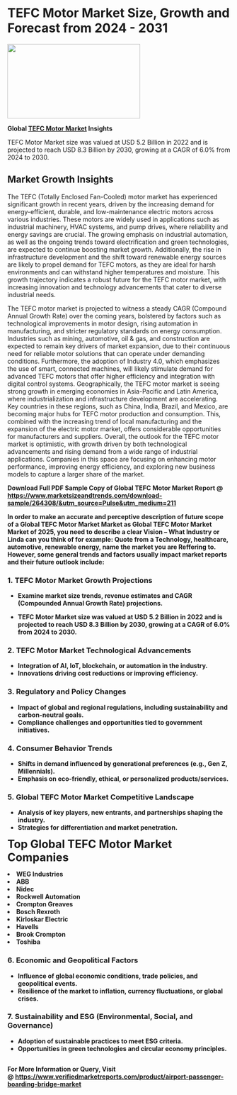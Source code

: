 <H1>TEFC Motor Market Size, Growth and Forecast from 2024 - 2031</H1><img class="aligncenter size-medium wp-image-584254" src="https://thirdeyenews.in/wp-content/uploads/2024/09/Global-Market-Research-300x168.jpeg" alt="" width="300" height="168" /><p><strong>Global&nbsp;<a href="https://www.marketsizeandtrends.com/download-sample/264308/&amp;utm_source=Pulse&amp;utm_medium=211">TEFC Motor Market</a> Insights</strong></p><p>TEFC Motor Market size was valued at USD 5.2 Billion in 2022 and is projected to reach USD 8.3 Billion by 2030, growing at a CAGR of 6.0% from 2024 to 2030.</p><p><h2>Market Growth Insights</h2> <p>The TEFC (Totally Enclosed Fan-Cooled) motor market has experienced significant growth in recent years, driven by the increasing demand for energy-efficient, durable, and low-maintenance electric motors across various industries. These motors are widely used in applications such as industrial machinery, HVAC systems, and pump drives, where reliability and energy savings are crucial. The growing emphasis on industrial automation, as well as the ongoing trends toward electrification and green technologies, are expected to continue boosting market growth. Additionally, the rise in infrastructure development and the shift toward renewable energy sources are likely to propel demand for TEFC motors, as they are ideal for harsh environments and can withstand higher temperatures and moisture. This growth trajectory indicates a robust future for the TEFC motor market, with increasing innovation and technology advancements that cater to diverse industrial needs.</p> <p><strong></strong></p> <p>The TEFC motor market is projected to witness a steady CAGR (Compound Annual Growth Rate) over the coming years, bolstered by factors such as technological improvements in motor design, rising automation in manufacturing, and stricter regulatory standards on energy consumption. Industries such as mining, automotive, oil & gas, and construction are expected to remain key drivers of market expansion, due to their continuous need for reliable motor solutions that can operate under demanding conditions. Furthermore, the adoption of Industry 4.0, which emphasizes the use of smart, connected machines, will likely stimulate demand for advanced TEFC motors that offer higher efficiency and integration with digital control systems. Geographically, the TEFC motor market is seeing strong growth in emerging economies in Asia-Pacific and Latin America, where industrialization and infrastructure development are accelerating. Key countries in these regions, such as China, India, Brazil, and Mexico, are becoming major hubs for TEFC motor production and consumption. This, combined with the increasing trend of local manufacturing and the expansion of the electric motor market, offers considerable opportunities for manufacturers and suppliers. Overall, the outlook for the TEFC motor market is optimistic, with growth driven by both technological advancements and rising demand from a wide range of industrial applications. Companies in this space are focusing on enhancing motor performance, improving energy efficiency, and exploring new business models to capture a larger share of the market. <p><strong></p><p><span class=""><strong>Download Full PDF Sample Copy of Global TEFC Motor Market Report</strong> @ <a href="https://www.marketsizeandtrends.com/download-sample/264308/&amp;utm_source=Pulse&amp;utm_medium=211" target="_blank">https://www.marketsizeandtrends.com/download-sample/264308/&amp;utm_source=Pulse&amp;utm_medium=211</a></span></p><p>In order to make an accurate and perceptive description of future scope of a Global&nbsp;TEFC Motor Market Market as Global&nbsp;TEFC Motor Market Market of 2025, you need to describe a clear Vision &ndash; What Industry or Linda can you think of for example: Quote from a Technology, healthcare, automotive, renewable energy, name the market you are Reffering to. However, some general trends and factors usually impact market reports and their future outlook include:</p><h3>1.&nbsp;<strong>TEFC Motor Market Growth Projections</strong></h3><ul><li>Examine market size trends, revenue estimates and CAGR (Compounded Annual Growth Rate) projections.</li><li><p>TEFC Motor Market size was valued at USD 5.2 Billion in 2022 and is projected to reach USD 8.3 Billion by 2030, growing at a CAGR of 6.0% from 2024 to 2030.</p></li></ul><h3>2.&nbsp;<strong>TEFC Motor Market Technological Advancements</strong></h3><ul><li>Integration of AI, IoT, blockchain, or automation in the industry.</li><li>Innovations driving cost reductions or improving efficiency.</li></ul><h3>3.&nbsp;<strong>Regulatory and Policy Changes</strong></h3><ul><li>Impact of global and regional regulations, including sustainability and carbon-neutral goals.</li><li>Compliance challenges and opportunities tied to government initiatives.</li></ul><h3>4.&nbsp;<strong>Consumer Behavior Trends</strong></h3><ul><li>Shifts in demand influenced by generational preferences (e.g., Gen Z, Millennials).</li><li>Emphasis on eco-friendly, ethical, or personalized products/services.</li></ul><h3>5.&nbsp;<strong>Global TEFC Motor Market Competitive Landscape</strong></h3><ul><li>Analysis of key players, new entrants, and partnerships shaping the industry.</li><li>Strategies for differentiation and market penetration.</li></ul><p data-pm-slice="1 1 []"><span style="color: inherit; font-family: inherit; font-size: 25px;">Top Global TEFC Motor Market Companies</span></p><div class="" data-test-id=""><p><li>WEG Industries</li><li> ABB</li><li> Nidec</li><li> Rockwell Automation</li><li> Crompton Greaves</li><li> Bosch Rexroth</li><li> Kirloskar Electric</li><li> Havells</li><li> Brook Crompton</li><li> Toshiba</li></p></div><h3>6.&nbsp;<strong>Economic and Geopolitical Factors</strong></h3><ul><li>Influence of global economic conditions, trade policies, and geopolitical events.</li><li>Resilience of the market to inflation, currency fluctuations, or global crises.</li></ul><h3>7.&nbsp;<strong>Sustainability and ESG (Environmental, Social, and Governance)</strong></h3><ul><li>Adoption of sustainable practices to meet ESG criteria.</li><li>Opportunities in green technologies and circular economy principles.</li></ul><h2><strong style="font-size: 14px;">For More Information or Query, Visit @&nbsp;</strong><a style="background-color: #ffffff; font-size: 14px;" href="https://www.marketsizeandtrends.com/report/tefc-motor-market/" target="_blank">https://www.verifiedmarketreports.com/product/airport-passenger-boarding-bridge-market</a></h2>
